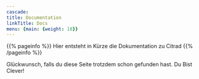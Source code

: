 ```yaml
---
cascade:
title: Documentation
linkTitle: Docs
menu: {main: {weight: 18}}
---
```


{{% pageinfo %}}
Hier entsteht in Kürze die Dokumentation zu Citrad
{{% /pageinfo %}}

Glückwunsch, falls du diese Seite trotzdem schon gefunden hast. Du Bist Clever!
